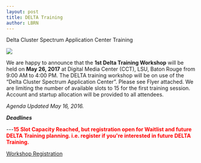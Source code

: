 ```yaml
---
layout: post
title: DELTA Training
author: LBRN
---
```


<p class="text-error">Delta Cluster Spectrum Application Center Training</p>

<a href="{{ site.baseurl }}files/docs/Delta_Training_Agenda_2017.05.16.pdf"><img src="{{ site.baseurl }}files/images/Delta_Training_Agenda_2017.05.16.png"></a>

We are happy to announce that the **1st Delta Training Workshop** will be held on **May 26, 2017** at Digital Media Center (CCT), LSU, Baton Rouge from 9:00 AM to 4:00 PM. The DELTA training workshop will be on use of the “Delta Cluster Spectrum Application Center”. Please see Flyer attached. We are limiting the number of available slots to 15 for the first training session. Account and startup allocation will be provided to all attendees.

_*Agenda Updated May 16, 2016.*_

***Deadlines***

---**<font color="red"><b>15 Slot Capacity Reached, but registration open for Waitlist and future DELTA Training planning. i.e. register if you're interested in future DELTA Training.</b></font>**<br>


<p><a href="https://redcap.lbrn.lsu.edu/surveys/?s=KF9NWWWR3A" class="btn btn-info" style="margin-bottom: 30px">Workshop Registration</a></p>